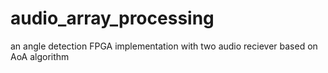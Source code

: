 # audio_array_processing
an angle detection FPGA implementation with two audio reciever based on AoA algorithm
